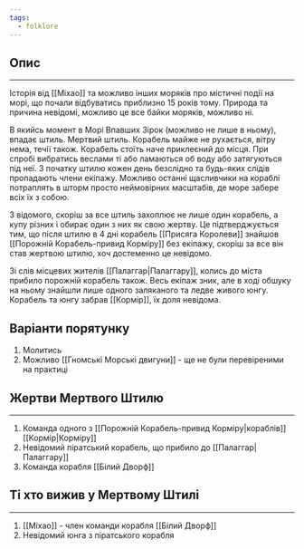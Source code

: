```yaml
---
tags:
  - folklore
---
```

## Опис
---
Історія від [[Міхао]] та можливо інших моряків про містичні події на морі, що почали відбуватись приблизно 15 років тому. Природа та причина невідомі, можливо це все байки моряків, можливо ні.  

В якийсь момент в Морі Впавших Зірок (можливо не лише в ньому), впадає штиль. Мертвий штиль. Корабель майже не рухається, вітру нема, течії також. Корабель стоїть наче приклеєний до місця. При спробі вибратись веслами ті або ламаються об воду або затягуються під неї. З початку штилю кожен день безслідно та будь-яких слідів пропадають члени екіпажу. Можливо останні щасливчики на кораблі потраплять в шторм просто неймовірних масштабів, де море забере всіх їх з собою.  

З відомого, скоріш за все штиль захоплює не лише один корабель, а купу різних і обирає один з них як свою жертву. Це підтверджується тим, що після штилю в 4 дні корабель [[Присяга Королеви]] знайшов [[Порожній Корабель-привид Корміру]] без екіпажу, скоріш за все він став жертвою штилю, хоч достеменно це невідомо.  

Зі слів місцевих жителів [[Палаггар|Палаггару]], колись до міста прибило порожній корабель також. Весь екіпаж зник, але в ході обшуку на ньому знайшли лише одного заляканого та ледве живого юнгу. Корабель та юнгу забрав [[Кормір]], їх доля невідома.  

Варіанти порятунку
---
1. Молитись  
2. Можливо [[Гномські Морські двигуни]] - ще не були перевіреними на практиці  

## Жертви Мертвого Штилю
---
1. Команда одного з [[Порожній Корабель-привид Корміру|кораблів]] [[Кормір|Корміру]]  
2. Невідомий піратський корабель, що прибило до [[Палаггар|Палаггару]]  
3. Команда корабля [[Білий Дворф]]  

## Ті хто вижив у Мертвому Штилі
---
1. [[Міхао]] - член команди корабля [[Білий Дворф]]  
2. Невідомий юнга з піратського корабля  